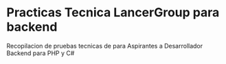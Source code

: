 # Practicas Tecnica LancerGroup para backend
Recopilacion de pruebas tecnicas de para Aspirantes a Desarrollador Backend para PHP y C#
